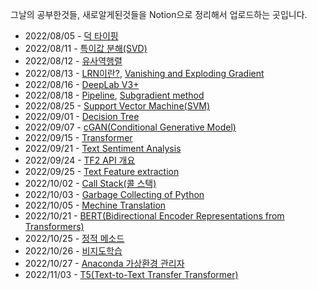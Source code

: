 그날의 공부한것들, 새로알게된것들을 Notion으로 정리해서 업로드하는 곳입니다.

- 2022/08/05 - [덕 타이핑](https://www.notion.so/bd701252797a4d49986c7b747608fc78)
- 2022/08/11 - [특이값 분해(SVD)](https://foul-beechnut-069.notion.site/SVD-918009fc633c4e6383d238580f651efe)
- 2022/08/12 - [유사역행렬](https://foul-beechnut-069.notion.site/pseudo-inverse-matrix-43eba51ecfc84cc687831aea0718d677)
- 2022/08/13 - [LRN이란?](https://foul-beechnut-069.notion.site/LRN-35eb57fe114b4d01a2b07fab56a0462b), [Vanishing and Exploding Gradient](https://foul-beechnut-069.notion.site/Vanishing-and-Exploding-Gradient-8dda7d38813a4622a47da8a101c154df)
- 2022/08/16 - [DeepLab V3+](https://foul-beechnut-069.notion.site/DeepLab-V3-6781a6ae7124455cb9803f44d4be202c)
- 2022/08/18 - [Pipeline](https://foul-beechnut-069.notion.site/Pipeline-de02e4833ccc4645964072834c1c4e75), [Subgradient method](https://foul-beechnut-069.notion.site/Subgradient-method-a342bc23fa1145c694813fcc8efe59f0)
- 2022/08/25 - [Support Vector Machine(SVM)](https://foul-beechnut-069.notion.site/Support-Vector-Machine-SVM-e08dc35629fb4e8f9b5083d8e415675d)
- 2022/09/01 - [Decision Tree](https://foul-beechnut-069.notion.site/Decision-Tree-79526991759a4bde99851bdc6de4a2e3)
- 2022/09/07 - [cGAN(Conditional Generative Model)](https://foul-beechnut-069.notion.site/cGAN-Conditional-Generative-Model-70a9c50ff27d4d51b674fbfe183f77fa)
- 2022/09/15 - [Transformer](https://foul-beechnut-069.notion.site/Transformer-190bd56c9b8c4918a9ad4ab6f12d3dad)
- 2022/09/21 - [Text Sentiment Analysis](https://foul-beechnut-069.notion.site/Text-Sentiment-Analysis-95795e0f1f22466b872d6fea0e66ec2c)
- 2022/09/24 - [TF2 API 개요](https://foul-beechnut-069.notion.site/TF2-API-963e39896c3743d7b76733c43459c1c7)
- 2022/09/25 - [Text Feature extraction](https://foul-beechnut-069.notion.site/Text-Feature-extraction-8c6e308136f34dbaa82b50aa13920401)
- 2022/10/02 - [Call Stack(콜 스택)](https://foul-beechnut-069.notion.site/Call-Stack-bdd4069ae8b84d1cae5fd1815ce8887b)
- 2022/10/03 - [Garbage Collecting of Python](https://foul-beechnut-069.notion.site/Garbage-Collecting-of-Python-2f1cb1536eff4f4cabfeab5cb59d3ef5)
- 2022/10/05 - [Mechine Translation](https://foul-beechnut-069.notion.site/Mechine-Translation-b5106f4e19ac416bb2adfd47825b9b47)
- 2022/10/21 - [BERT(Bidirectional Encoder Representations from Transformers)](https://foul-beechnut-069.notion.site/BERT-Bidirectional-Encoder-Representations-from-Transformers-d63c356aae8e4eeab9d9937fbcfceb2e)
- 2022/10/25 - [정적 메소드](https://foul-beechnut-069.notion.site/538f756095fe4984bffa5dc28e74bcd9)
- 2022/10/26 - [비지도학습](https://foul-beechnut-069.notion.site/30c4606e60ba413f8a1a52568d48544c)
- 2022/10/27 - [Anaconda 가상환경 관리자](https://foul-beechnut-069.notion.site/Anaconda-e99d2b87ec124e18ae8bf7932ff3bffe)
- 2022/11/03 - [T5(Text-to-Text Transfer Transformer)](https://foul-beechnut-069.notion.site/T5-Text-to-Text-Transfer-Transformer-1852853f11094535b7df0e787b5d020a)
